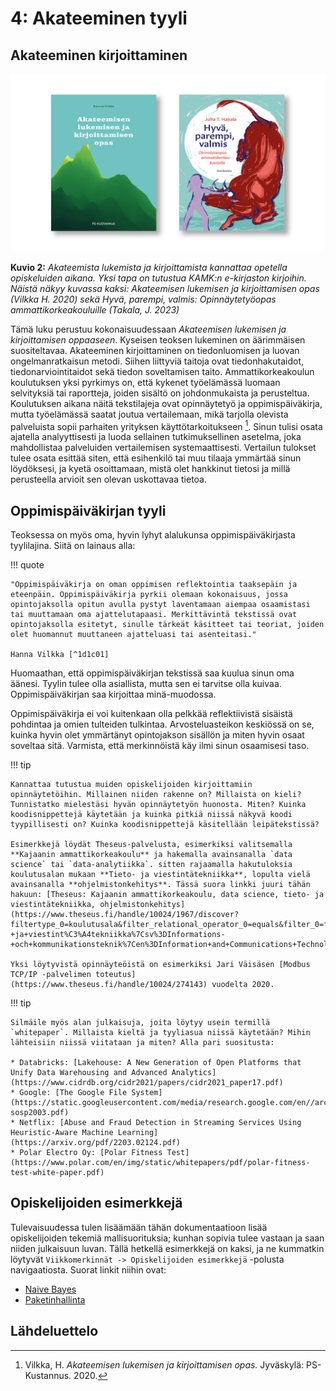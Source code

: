 # 4: Akateeminen tyyli

## Akateeminen kirjoittaminen

![Kirjanlukuvinkit](../images/lukuvinkit.png)

**Kuvio 2:** *Akateemista lukemista ja kirjoittamista kannattaa opetella opiskeluiden aikana. Yksi tapa on tutustua KAMK:n e-kirjaston kirjoihin. Näistä näkyy kuvassa kaksi: Akateemisen lukemisen ja kirjoittamisen opas (Vilkka H. 2020) sekä Hyvä, parempi, valmis: Opinnäytetyöopas ammattikorkeakouluille (Takala, J. 2023)*

Tämä luku perustuu kokonaisuudessaan *Akateemisen lukemisen ja kirjoittamisen oppaaseen*. Kyseisen teoksen lukeminen on äärimmäisen suositeltavaa. Akateeminen kirjoittaminen on tiedonluomisen ja luovan ongelmanratkaisun metodi. Siihen liittyviä taitoja ovat tiedonhakutaidot, tiedonarviointitaidot sekä tiedon soveltamisen taito. Ammattikorkeakoulun koulutuksen yksi pyrkimys on, että kykenet työelämässä luomaan selvityksiä tai raportteja, joiden sisältö on johdonmukaista ja perusteltua. Koulutuksen aikana näitä tekstilajeja ovat opinnäytetyö ja oppimispäiväkirja, mutta työelämässä saatat joutua vertailemaan, mikä tarjolla olevista palveluista sopii parhaiten yrityksen käyttötarkoitukseen [^1d1c01]. Sinun tulisi osata ajatella analyyttisesti ja luoda sellainen tutkimuksellinen asetelma, joka mahdollistaa palveluiden vertailemisen systemaattisesti. Vertailun tulokset tulee osata esittää siten, että esihenkilö tai muu tilaaja ymmärtää sinun löydöksesi, ja kyetä osoittamaan, mistä olet hankkinut tietosi ja millä perusteella arvioit sen olevan uskottavaa tietoa.

## Oppimispäiväkirjan tyyli

Teoksessa on myös oma, hyvin lyhyt alalukunsa oppimispäiväkirjasta tyylilajina. Siitä on lainaus alla:

!!! quote

    "Oppimispäiväkirja on oman oppimisen reflektointia taaksepäin ja eteenpäin. Oppimispäiväkirja pyrkii olemaan kokonaisuus, jossa opintojaksolla opitun avulla pystyt laventamaan aiempaa osaamistasi tai muuttamaan oma ajattelutapaasi. Merkittävintä tekstissä ovat opintojaksolla esitetyt, sinulle tärkeät käsitteet tai teoriat, joiden olet huomannut muuttaneen ajatteluasi tai asenteitasi."

    Hanna Vilkka [^1d1c01]

Huomaathan, että oppimispäiväkirjan tekstissä saa kuulua sinun oma äänesi. Tyylin tulee olla asiallista, mutta sen ei tarvitse olla kuivaa. Oppimispäiväkirjan saa kirjoittaa minä-muodossa.

Oppimispäiväkirja ei voi kuitenkaan olla pelkkää reflektiivistä sisäistä pohdintaa ja omien tulteiden tulkintaa. Arvosteluasteikon keskiössä on se, kuinka hyvin olet ymmärtänyt opintojakson sisällön ja miten hyvin osaat soveltaa sitä. Varmista, että merkinnöistä käy ilmi sinun osaamisesi taso.

!!! tip

    Kannattaa tutustua muiden opiskelijoiden kirjoittamiin opinnäytetöihin. Millainen niiden rakenne on? Millaista on kieli? Tunnistatko mielestäsi hyvän opinnäytetyön huonosta. Miten? Kuinka koodisnippettejä käytetään ja kuinka pitkiä niissä näkyvä koodi tyypillisesti on? Kuinka koodisnippettejä käsitellään leipätekstissä?

    Esimerkkejä löydät Theseus-palvelusta, esimerkiksi valitsemalla **Kajaanin ammattikorkeakoulu** ja hakemalla avainsanalla `data science` tai `data-analytiikka`. sitten rajaamalla hakutuloksia koulutusalan mukaan **Tieto- ja viestintätekniikka**, lopulta vielä avainsanalla **ohjelmistonkehitys**. Tässä suora linkki juuri tähän hakuun: [Theseus: Kajaanin ammattikorkeakoulu, data science, tieto- ja viestintätekniikka, ohjelmistonkehitys](https://www.theseus.fi/handle/10024/1967/discover?filtertype_0=koulutusala&filter_relational_operator_0=equals&filter_0=fi%3DTieto-+ja+viestint%C3%A4tekniikka%7Csv%3DInformations-+och+kommunikationsteknik%7Cen%3DInformation+and+Communications+Technology%7C&filtertype=subjects&filter_relational_operator=equals&filter=ohjelmistokehitys).

    Yksi löytyvistä opinnäyteöistä on esimerkiksi Jari Väisäsen [Modbus TCP/IP -palvelimen toteutus](https://www.theseus.fi/handle/10024/274143) vuodelta 2020.

!!! tip

    Silmäile myös alan julkaisuja, joita löytyy usein termillä `whitepaper`. Millaista kieltä ja tyyliasua niissä käytetään? Mihin lähteisiin niissä viitataan ja miten? Alla pari suositusta:

    * Databricks: [Lakehouse: A New Generation of Open Platforms that Unify Data Warehousing and Advanced Analytics](https://www.cidrdb.org/cidr2021/papers/cidr2021_paper17.pdf)
    * Google: [The Google File System](https://static.googleusercontent.com/media/research.google.com/en//archive/gfs-sosp2003.pdf)
    * Netflix: [Abuse and Fraud Detection in Streaming Services Using Heuristic-Aware Machine Learning](https://arxiv.org/pdf/2203.02124.pdf)
    * Polar Electro Oy: [Polar Fitness Test](https://www.polar.com/en/img/static/whitepapers/pdf/polar-fitness-test-white-paper.pdf)

## Opiskelijoiden esimerkkejä

Tulevaisuudessa tulen lisäämään tähän dokumentaatioon lisää opiskelijoiden tekemiä mallisuorituksia; kunhan sopivia tulee vastaan ja saan niiden julkaisuun luvan. Tällä hetkellä esimerkkejä on kaksi, ja ne kummatkin löytyvät `Viikkomerkinnät -> Opiskelijoiden esimerkkejä` -polusta navigaatiosta. Suorat linkit niihin ovat:

* [Naive Bayes](examples/naivebayes.md)
* [Paketinhallinta](examples/paketinhallinta.md)


## Lähdeluettelo

[^1d1c01]: Vilkka, H. *Akateemisen lukemisen ja kirjoittamisen opas.* Jyväskylä: PS-Kustannus. 2020.
